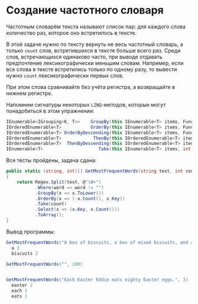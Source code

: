 # Создание частотного словаря

Частотным словарём текста называют список пар: для каждого слова количество раз, которое оно встретилось в тексте.

В этой задаче нужно по тексту вернуть не весь частотный словарь, а только `count` слов, встретившихся в тексте больше всего раз. Среди слов, встречающихся одинаково часто, при выводе отдавать предпочтение лексикографически меньшим словам. Например, если все слова в тексте встретились только по одному разу, то вывести нужно `count` лексикографически первых слов.

При этом слова сравнивайте без учёта регистра, а возвращайте в нижнем регистре.

Напомним сигнатуры некоторых `LINQ`-методов, которые могут понадобиться в этом упражнении:

```cs
IEnumerable<IGrouping<K, T>>    GroupBy(this IEnumerable<T> items, Func<T, K> keySelector)
IOrderedEnumerable<T>           OrderBy(this IEnumerable<T> items, Func<T, K> keySelector)
IOrderedEnumerable<T> OrderByDescending(this IEnumerable<T> items, Func<T, K> keySelector)
IOrderedEnumerable<T>            ThenBy(this IOrderedEnumerable<T> items, Func<T, K> keySelector)
IOrderedEnumerable<T>  ThenByDescending(this IOrderedEnumerable<T> items, Func<T, K> keySelector)
IEnumerable<T>                     Take(this IEnumerable<T> items, int count)
```


Все тесты пройдены, задача сдана:
```cs
public static (string, int)[] GetMostFrequentWords(string text, int count)
{
    return Regex.Split(text, @"\W+")
           .Where(word => word != "")
           .GroupBy(x => x.ToLower())
           .OrderBy(x => (-x.Count(), x.Key))
           .Take(count)
           .Select(x => (x.Key, x.Count()))
           .ToArray();
}
```

Вывод программы:
```cs
GetMostFrequentWords("A box of biscuits, a box of mixed biscuits, and a biscuit mixer.", 2)
  a 3
  biscuits 2

GetMostFrequentWords("", 100)


GetMostFrequentWords("Each Easter Eddie eats eighty Easter eggs.", 3)
  easter 2
  each 1
  eats 1
```
